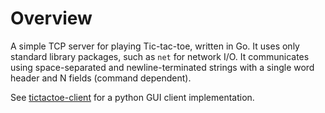# Overview

A simple TCP server for playing Tic-tac-toe, written in Go. It uses only standard library packages, such as `net` for network I/O. It communicates using space-separated and newline-terminated strings with a single word header and N fields (command dependent).

See [tictactoe-client](https://github.com/jeremyt135/tictactoe-client) for a python GUI client implementation.
